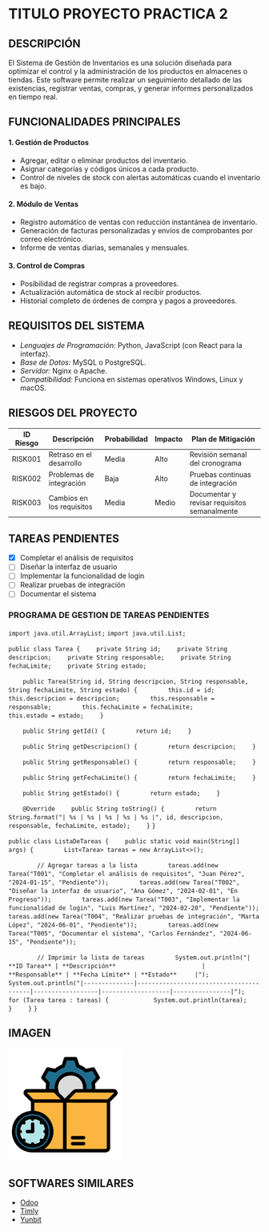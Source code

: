 # TITULO PROYECTO PRACTICA 2

## DESCRIPCIÓN

El Sistema de Gestión de Inventarios es una solución diseñada para optimizar el control y la administración de los productos en almacenes o tiendas. Este software permite realizar un seguimiento detallado de las existencias, registrar ventas, compras, y generar informes personalizados en tiempo real.

## FUNCIONALIDADES PRINCIPALES

#### 1. **Gestión de Productos**
- Agregar, editar o eliminar productos del inventario.
- Asignar categorías y códigos únicos a cada producto.
- Control de niveles de stock con alertas automáticas cuando el inventario es bajo.

#### 2. **Módulo de Ventas**
- Registro automático de ventas con reducción instantánea de inventario.
- Generación de facturas personalizadas y envíos de comprobantes por correo electrónico.
- Informe de ventas diarias, semanales y mensuales.

#### 3. **Control de Compras**
- Posibilidad de registrar compras a proveedores.
- Actualización automática de stock al recibir productos.
- Historial completo de órdenes de compra y pagos a proveedores.

## REQUISITOS DEL SISTEMA
- *Lenguajes de Programación:* Python, JavaScript (con React para la interfaz).
- *Base de Datos:* MySQL o PostgreSQL.
- *Servidor:* Nginx o Apache.
- *Compatibilidad:* Funciona en sistemas operativos Windows, Linux y macOS.

## RIESGOS DEL PROYECTO

| **ID Riesgo** | **Descripción**                  | **Probabilidad** | **Impacto** | **Plan de Mitigación**                        |
|---------------|----------------------------------|------------------|-------------|-----------------------------------------------|
| RISK001       | Retraso en el desarrollo         | Media            | Alto        | Revisión semanal del cronograma               |
| RISK002       | Problemas de integración         | Baja             | Alto        | Pruebas continuas de integración              |
| RISK003       | Cambios en los requisitos        | Media            | Medio       | Documentar y revisar requisitos semanalmente   |
 


## TAREAS PENDIENTES
- [x]  Completar el análisis de requisitos
- [ ] Diseñar la interfaz de usuario
- [ ] Implementar la funcionalidad de login
- [ ] Realizar pruebas de integración
- [ ] Documentar el sistema

### PROGRAMA DE GESTION DE TAREAS PENDIENTES 
`import java.util.ArrayList;`
`import java.util.List;`

`public class Tarea {`
`    private String id;`
`    private String descripcion;`
`    private String responsable;`
`    private String fechaLimite;`
`    private String estado;`

`    public Tarea(String id, String descripcion, String responsable, String fechaLimite, String estado) {`
`        this.id = id;`
`        this.descripcion = descripcion;`
`        this.responsable = responsable;`
`        this.fechaLimite = fechaLimite;`
`        this.estado = estado;`
`    }`

`    public String getId() {`
`        return id;`
`    }`

`    public String getDescripcion() {`
`        return descripcion;`
`    }`

`    public String getResponsable() {`
`        return responsable;`
`    }`

`    public String getFechaLimite() {`
`        return fechaLimite;`
`    }`

`    public String getEstado() {`
`        return estado;`
`    }`

`    @Override`
`    public String toString() {`
`        return String.format("| %s | %s | %s | %s | %s |", id, descripcion, responsable, fechaLimite, estado);`
`    }`
`}`

`public class ListaDeTareas {`
`    public static void main(String[] args) {`
`        List<Tarea> tareas = new ArrayList<>();`

`        // Agregar tareas a la lista`
`        tareas.add(new Tarea("T001", "Completar el análisis de requisitos", "Juan Pérez", "2024-01-15", "Pendiente"));`
`        tareas.add(new Tarea("T002", "Diseñar la interfaz de usuario", "Ana Gómez", "2024-02-01", "En Progreso"));`
`        tareas.add(new Tarea("T003", "Implementar la funcionalidad de login", "Luis Martínez", "2024-02-20", "Pendiente"));`
`        tareas.add(new Tarea("T004", "Realizar pruebas de integración", "Marta López", "2024-06-01", "Pendiente"));`
`        tareas.add(new Tarea("T005", "Documentar el sistema", "Carlos Fernández", "2024-06-15", "Pendiente"));`

`        // Imprimir la lista de tareas`
`        System.out.println("| **ID Tarea** | **Descripción**                        | **Responsable** | **Fecha Límite** | **Estado**     |");`
`        System.out.println("|--------------|----------------------------------------|------------------|-------------------|----------------|");`
`        for (Tarea tarea : tareas) {`
`            System.out.println(tarea);`
`        }`
`    }`
`}`


## IMAGEN
![alt text](LOGO.png)

## SOFTWARES SIMILARES
- [Odoo](https://www.odoo.com/es_ES/app/inventory?utm_source=google&utm_medium=cpc&utm_campaign=WEU-ES-ES-Inventory_App-Specific-Values&gad_source=1&gclid=Cj0KCQjwgL-3BhDnARIsAL6KZ696XfUeXsF92iy5hx_IPGq3z3jgn0MBnFiqz4tVLPVFYrvJPT4SOSQaAtTSEALw_wcB)
- [Timly](https://timly.com/es/software-de-gestion-de-inventarios-medicos/?utm_feeditemid&utm_device=c&utm_term=gesti%C3%B3n%20de%20inventario&utm_source=google&utm_medium=cpc&utm_campaign=ES%2B%20%7C%20Gestion%20de%20inventarios&hsa_cam=21159235138&hsa_grp=160201983029&hsa_mt=p&hsa_src=g&hsa_ad=699459815272&hsa_acc=7499781921&hsa_net=adwords&hsa_kw=gesti%C3%B3n%20de%20inventario&hsa_tgt=kwd-316705517492&hsa_ver=3&gad_source=1&gclid=Cj0KCQjwgL-3BhDnARIsAL6KZ69XujBC53dDsIKbCgl0J3xKn2nF4pMSeY0g9_cBOTcsL7ZSyGxWw6saAkRvEALw_wcB)
- [Yunbit](https://www.yunbitsoftware.com/sga-sistema-de-gestion-de-almacenes/?gad_source=1&gclid=Cj0KCQjwgL-3BhDnARIsAL6KZ6_gMSB7GVP3kz5LiAXuaC1_ucJkBH29jFnUo_DsDJindKJPgJtJBt4aAo89EALw_wcB)